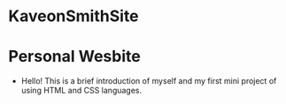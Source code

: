 # KaveonSmithSite
# Personal Wesbite
- Hello! This is a brief introduction of myself and my first mini project of using HTML and CSS languages. 
